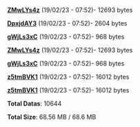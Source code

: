 [**ZMwLYs4z**](/data/ZMwLYs4z.txt) (19/02/23 - 07:52)- 12693 bytes

[**DpxjdAY3**](/data/DpxjdAY3.txt) (19/02/23 - 07:52)- 2604 bytes

[**gWjLs3xC**](/data/gWjLs3xC.txt) (19/02/23 - 07:52)- 968 bytes

[**ZMwLYs4z**](/data/ZMwLYs4z.txt) (19/02/23 - 07:52)- 12693 bytes

[**gWjLs3xC**](/data/gWjLs3xC.txt) (19/02/23 - 07:52)- 968 bytes

[**z5tmBVK1**](/data/z5tmBVK1.txt) (19/02/23 - 07:52)- 16012 bytes

[**z5tmBVK1**](/data/z5tmBVK1.txt) (19/02/23 - 07:52)- 16012 bytes

**Total Datas**: 10644

**Total Size**: 68.56 MB / 68.6 MB